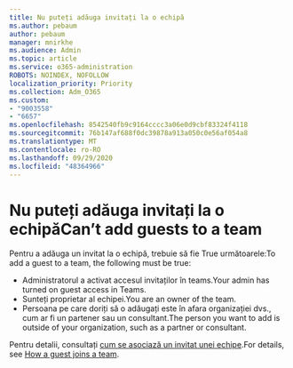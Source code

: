 ```yaml
---
title: Nu puteți adăuga invitați la o echipă
ms.author: pebaum
author: pebaum
manager: mnirkhe
ms.audience: Admin
ms.topic: article
ms.service: o365-administration
ROBOTS: NOINDEX, NOFOLLOW
localization_priority: Priority
ms.collection: Adm_O365
ms.custom:
- "9003558"
- "6657"
ms.openlocfilehash: 8542540fb9c9164cccc3a06e0d9cbf83324f4118
ms.sourcegitcommit: 76b147af688f0dc39878a913a050c0e56af054a8
ms.translationtype: MT
ms.contentlocale: ro-RO
ms.lasthandoff: 09/29/2020
ms.locfileid: "48364966"
---
```

# <a name="cant-add-guests-to-a-team"></a><span data-ttu-id="69ac5-102">Nu puteți adăuga invitați la o echipă</span><span class="sxs-lookup"><span data-stu-id="69ac5-102">Can’t add guests to a team</span></span>

<span data-ttu-id="69ac5-103">Pentru a adăuga un invitat la o echipă, trebuie să fie True următoarele:</span><span class="sxs-lookup"><span data-stu-id="69ac5-103">To add a guest to a team, the following must be true:</span></span>  

- <span data-ttu-id="69ac5-104">Administratorul a activat accesul invitaților în teams.</span><span class="sxs-lookup"><span data-stu-id="69ac5-104">Your admin has turned on guest access in Teams.</span></span>
- <span data-ttu-id="69ac5-105">Sunteți proprietar al echipei.</span><span class="sxs-lookup"><span data-stu-id="69ac5-105">You are an owner of the team.</span></span>
- <span data-ttu-id="69ac5-106">Persoana pe care doriți să o adăugați este în afara organizației dvs., cum ar fi un partener sau un consultant.</span><span class="sxs-lookup"><span data-stu-id="69ac5-106">The person you want to add is outside of your organization, such as a partner or consultant.</span></span>

<span data-ttu-id="69ac5-107">Pentru detalii, consultați  [cum se asociază un invitat unei echipe](https://docs.microsoft.com/MicrosoftTeams/guest-joins).</span><span class="sxs-lookup"><span data-stu-id="69ac5-107">For details, see  [How a guest joins a team](https://docs.microsoft.com/MicrosoftTeams/guest-joins).</span></span>